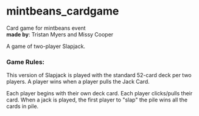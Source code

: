 # mintbeans_cardgame
Card game for mintbeans event <br>
**made by**: Tristan Myers and Missy Cooper

A game of two-player Slapjack.

### Game Rules: <br>
This version of Slapjack is played with the standard 52-card deck per two players. A player wins when a player pulls the Jack Card.

Each player begins with their own deck card. Each player clicks/pulls their card. When a jack is played, the first player to "slap" the pile wins all the cards in pile.